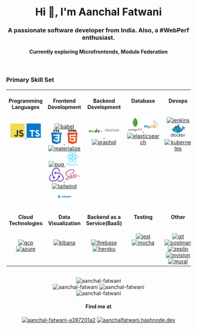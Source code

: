 <!--
<h4> Hi there 👋
-->

<!--
**aanchal-fatwani/aanchal-fatwani** is a ✨ _special_ ✨ repository because its `README.md` (this file) appears on your GitHub profile.

Here are some ideas to get you started:

- 🔭 I’m currently working on ...
- 🌱 I’m currently learning ...
- 👯 I’m looking to collaborate on ...
- 🤔 I’m looking for help with ...
- 💬 Ask me about ...
- 📫 How to reach me: ...
- 😄 Pronouns: ...
- ⚡ Fun fact: ...
-->

<h1 align="center">Hi 👋, I'm Aanchal Fatwani</h1>
<h3 align="center">A passionate software developer from India. Also, a #WebPerf enthusiast.</h3>
<h4 align="center">Currently exploring <b>Microfrontends, Module Federation</b></h4>

<br/>

<h3 align="left">Primary Skill Set</h3>

<table>
  <tr align="center" valign="top">
    <td width="20%">
      <h4>Programming Languages </h4>
        <br/>
        <a href="https://developer.mozilla.org/en-US/docs/Web/JavaScript" target="_blank" rel="noreferrer"> <img src="https://raw.githubusercontent.com/devicons/devicon/master/icons/javascript/javascript-original.svg" alt="javascript" width="40" height="40"/> </a>
        <a href="https://www.typescriptlang.org/" target="_blank" rel="noreferrer"> <img src="https://raw.githubusercontent.com/devicons/devicon/master/icons/typescript/typescript-original.svg" alt="typescript" width="40" height="40"/> </a>
    </td>
    <td width="20%">
    <h4> Frontend Development </h4>
        <br/>
        <a href="https://babeljs.io/" target="_blank" rel="noreferrer"> <img src="https://www.vectorlogo.zone/logos/babeljs/babeljs-icon.svg" alt="babel" width="40" height="40"/> </a> 
        <a href="https://www.w3schools.com/css/" target="_blank" rel="noreferrer"> <img src="https://raw.githubusercontent.com/devicons/devicon/master/icons/css3/css3-original-wordmark.svg" alt="css3" width="40" height="40"/> </a> 
        <a href="https://www.w3.org/html/" target="_blank" rel="noreferrer"> <img src="https://raw.githubusercontent.com/devicons/devicon/master/icons/html5/html5-original-wordmark.svg" alt="html5" width="40" height="40"/> </a> 
        <a href="https://materializecss.com/" target="_blank" rel="noreferrer"> <img src="https://raw.githubusercontent.com/prplx/svg-logos/5585531d45d294869c4eaab4d7cf2e9c167710a9/svg/materialize.svg" alt="materialize" width="40" height="40"/> </a> 
        <a href="https://pugjs.org" target="_blank" rel="noreferrer"> <img src="https://cdn.worldvectorlogo.com/logos/pug.svg" alt="pug" width="40" height="40"/> </a> 
        <a href="https://reactjs.org/" target="_blank" rel="noreferrer"> <img src="https://raw.githubusercontent.com/devicons/devicon/master/icons/react/react-original-wordmark.svg" alt="react" width="40" height="40"/> </a> 
        <a href="https://redux.js.org" target="_blank" rel="noreferrer"> <img src="https://raw.githubusercontent.com/devicons/devicon/master/icons/redux/redux-original.svg" alt="redux" width="40" height="40"/> </a> 
        <a href="https://sass-lang.com" target="_blank" rel="noreferrer"> <img src="https://raw.githubusercontent.com/devicons/devicon/master/icons/sass/sass-original.svg" alt="sass" width="40" height="40"/> </a> 
        <a href="https://tailwindcss.com/" target="_blank" rel="noreferrer"> <img src="https://www.vectorlogo.zone/logos/tailwindcss/tailwindcss-icon.svg" alt="tailwind" width="40" height="40"/> </a> 
        <a href="https://webpack.js.org" target="_blank" rel="noreferrer"> <img src="https://raw.githubusercontent.com/devicons/devicon/d00d0969292a6569d45b06d3f350f463a0107b0d/icons/webpack/webpack-original-wordmark.svg" alt="webpack" width="40" height="40"/> </a>
    </td>
    <td width="20%">
     <h4> Backend Development </h4>
        <br/>
        <a href="https://nodejs.org" target="_blank" rel="noreferrer"> <img src="https://raw.githubusercontent.com/devicons/devicon/master/icons/nodejs/nodejs-original-wordmark.svg" alt="nodejs" width="40" height="40"/> </a>
        <a href="https://expressjs.com" target="_blank" rel="noreferrer"> <img src="https://raw.githubusercontent.com/devicons/devicon/master/icons/express/express-original-wordmark.svg" alt="express" width="40" height="40"/> </a>
        <a href="https://graphql.org" target="_blank" rel="noreferrer"> <img src="https://www.vectorlogo.zone/logos/graphql/graphql-icon.svg" alt="graphql" width="40" height="40"/> </a>  
    </td>
    <td width="20%">
      <h4> Database </h4>
        <br/>
        <a href="https://www.mongodb.com/" target="_blank" rel="noreferrer"> <img src="https://raw.githubusercontent.com/devicons/devicon/master/icons/mongodb/mongodb-original-wordmark.svg" alt="mongodb" width="40" height="40"/> </a>
        <a href="https://www.mysql.com/" target="_blank" rel="noreferrer"> <img src="https://raw.githubusercontent.com/devicons/devicon/master/icons/mysql/mysql-original-wordmark.svg" alt="mysql" width="40" height="40"/> </a>
        <a href="https://www.elastic.co" target="_blank" rel="noreferrer"> <img src="https://www.vectorlogo.zone/logos/elastic/elastic-icon.svg" alt="elasticsearch" width="40" height="40"/> </a>
    </td>
    <td width="20%">
     <h4> Devops </h4>
        <br/>
            <a href="https://www.jenkins.io" target="_blank" rel="noreferrer"> <img src="https://www.vectorlogo.zone/logos/jenkins/jenkins-icon.svg" alt="jenkins" width="40" height="40"/> </a>
            <a href="https://www.docker.com/" target="_blank" rel="noreferrer"> <img src="https://raw.githubusercontent.com/devicons/devicon/master/icons/docker/docker-original-wordmark.svg" alt="docker" width="40" height="40"/> </a>
            <a href="https://kubernetes.io" target="_blank" rel="noreferrer"> <img src="https://www.vectorlogo.zone/logos/kubernetes/kubernetes-icon.svg" alt="kubernetes" width="40" height="40"/> </a>
    </td>
  </tr>
  <tr align="center" valign="top">
    <td width="20%">
      <h4> Cloud Technologies </h4>
        <br/>
        <a href="https://cloud.google.com" target="_blank" rel="noreferrer"> <img src="https://www.vectorlogo.zone/logos/google_cloud/google_cloud-icon.svg" alt="gcp" width="40" height="40"/> </a>
        <a href="https://azure.microsoft.com/en-in/" target="_blank" rel="noreferrer"> <img src="https://www.vectorlogo.zone/logos/microsoft_azure/microsoft_azure-icon.svg" alt="azure" width="40" height="40"/> </a>
    </td>
    <td width="20%">
      <h4> Data Visualization </h4>
        <br/>
        <a href="https://www.elastic.co/kibana" target="_blank" rel="noreferrer"> <img src="https://www.vectorlogo.zone/logos/elasticco_kibana/elasticco_kibana-icon.svg" alt="kibana" width="40" height="40"/> </a>
    </td>
    <td width="20%">
      <h4> Backend as a Service(BaaS) </h4>
        <br/>
        <a href="https://firebase.google.com/" target="_blank" rel="noreferrer"> <img src="https://www.vectorlogo.zone/logos/firebase/firebase-icon.svg" alt="firebase" width="40" height="40"/> </a>
        <a href="https://heroku.com" target="_blank" rel="noreferrer"> <img src="https://www.vectorlogo.zone/logos/heroku/heroku-icon.svg" alt="heroku" width="40" height="40"/> </a>
    </td>
    <td width="20%">
      <h4> Testing </h4>
        <br/>
        <a href="https://jestjs.io" target="_blank" rel="noreferrer"> <img src="https://www.vectorlogo.zone/logos/jestjsio/jestjsio-icon.svg" alt="jest" width="40" height="40"/> </a>
        <a href="https://mochajs.org" target="_blank" rel="noreferrer"> <img src="https://www.vectorlogo.zone/logos/mochajs/mochajs-icon.svg" alt="mocha" width="40" height="40"/> </a>
    </td>
    <td width="20%">
      <h4> Other </h4>
        <br/>
        <a href="https://git-scm.com/" target="_blank" rel="noreferrer"> <img src="https://www.vectorlogo.zone/logos/git-scm/git-scm-icon.svg" alt="git" width="40" height="40"/> </a>    
        <a href="https://postman.com" target="_blank" rel="noreferrer"> <img src="https://www.vectorlogo.zone/logos/getpostman/getpostman-icon.svg" alt="postman" width="40" height="40"/> </a>
        <a href="https://zeplin.io/" target="_blank" rel="noreferrer"> <img src="https://extensions.zeplin.io/img/favicon/228x228.png" alt="zeplin" width="40" height="40"/> </a>
        <a href="https://www.invisionapp.com/" target="_blank" rel="noreferrer"> <img src="https://www.liblogo.com/img-logo/in24ia14-invision-logo-invision-logo-pink.png" alt="invision" width="40" height="40"/> </a>
        <a href="https://www.mural.co/templates/wireframing-for-desktop" target="_blank" rel="noreferrer"> <img src="https://d2csxpduxe849s.cloudfront.net/media/C96F1591-D871-40E5-BFDB62CEF40F8EDE/BFA0E44A-C272-4647-A03330979101E512/webimage-1A5E6364-CCE1-46B0-847B6EF165D4571C.png" alt="mural" width="40" height="40"/> </a>
    </td>
  </tr>
</table>

<br/>

<div align="center">
    <img height="280" width="420" src="https://github-readme-stats.vercel.app/api/top-langs?username=aanchal-fatwani&show_icons=true&locale=en&layout=compact" alt="aanchal-fatwani" />
</div>
<div align="center">
    <img height="265" width="420" src="https://github-readme-streak-stats.herokuapp.com/?user=aanchal-fatwani&" alt="aanchal-fatwani" />
    <img height="265" width="420" src="https://github-readme-stats.vercel.app/api?username=aanchal-fatwani&show_icons=true&locale=en" alt="aanchal-fatwani" />
</div>

<div align="center"> <img src="https://komarev.com/ghpvc/?username=aanchal-fatwani&label=Profile%20views&color=0e75b6&style=flat" alt="aanchal-fatwani" /> </div>

<h4 align="center">Find me at</h4>
<p align="center">
<a href="https://linkedin.com/in/aanchal-fatwani-a397201a2" target="_blank"><img align="center" src="https://upload.wikimedia.org/wikipedia/commons/f/f8/LinkedIn_icon_circle.svg" alt="aanchal-fatwani-a397201a2" height="50" width="50" /></a>
<a href="https://aanchalfatwani.hashnode.dev/" target="_blank"><img align="center" src="https://img.icons8.com/color/480/null/hashnode.png" alt="aanchalfatwani.hashnode.dev" height="50" width="50" /></a>
</p>
